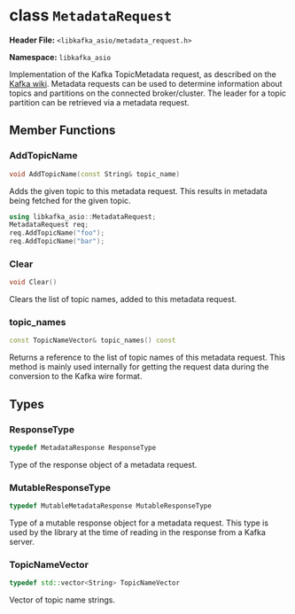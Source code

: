 
# class `MetadataRequest`

**Header File:** `<libkafka_asio/metadata_request.h>`

**Namespace:** `libkafka_asio`

Implementation of the Kafka TopicMetadata request, as described on the
[Kafka wiki](https://cwiki.apache.org/confluence/display/KAFKA/A+Guide+To+The+Kafka+Protocol#AGuideToTheKafkaProtocol-TopicMetadataRequest).
Metadata requests can be used to determine information about topics and
partitions on the connected broker/cluster.
The leader for a topic partition can be retrieved via a metadata request.

## Member Functions

### AddTopicName

```cpp
void AddTopicName(const String& topic_name)
```

Adds the given topic to this metadata request.
This results in metadata being fetched for the given topic.

```cpp
using libkafka_asio::MetadataRequest;
MetadataRequest req;
req.AddTopicName("foo");
req.AddTopicName("bar");
```

### Clear

```cpp
void Clear()
```

Clears the list of topic names, added to this metadata request.

### topic_names

```cpp
const TopicNameVector& topic_names() const
```

Returns a reference to the list of topic names of this metadata request. This
method is mainly used internally for getting the request data during the
conversion to the Kafka wire format.

## Types

### ResponseType

```cpp
typedef MetadataResponse ResponseType
```

Type of the response object of a metadata request.

### MutableResponseType

```cpp
typedef MutableMetadataResponse MutableResponseType
```

Type of a mutable response object for a metadata request. This type is used by
the library at the time of reading in the response from a Kafka server.

### TopicNameVector

```cpp
typedef std::vector<String> TopicNameVector
```

Vector of topic name strings.
